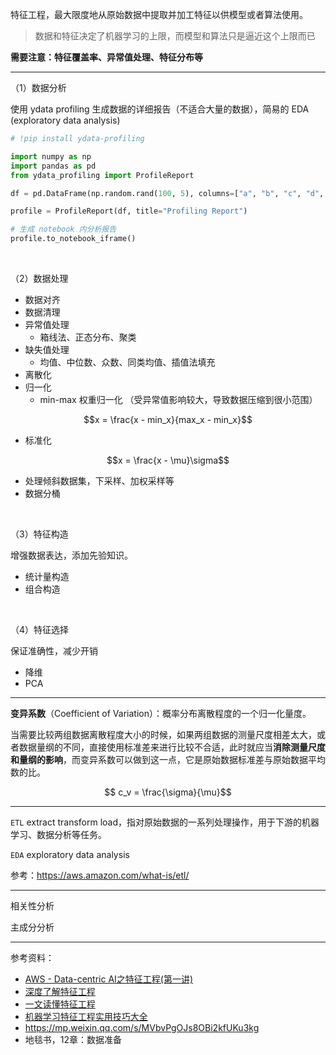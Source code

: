 

特征工程，最大限度地从原始数据中提取并加工特征以供模型或者算法使用。

>数据和特征决定了机器学习的上限，而模型和算法只是逼近这个上限而已

**需要注意：特征覆盖率、异常值处理、特征分布等**


--------


（1）数据分析

使用 ydata profiling 生成数据的详细报告（不适合大量的数据），简易的 EDA (exploratory data analysis)


```python
# !pip install ydata-profiling

import numpy as np
import pandas as pd
from ydata_profiling import ProfileReport

df = pd.DataFrame(np.random.rand(100, 5), columns=["a", "b", "c", "d", "e"])

profile = ProfileReport(df, title="Profiling Report")

# 生成 notebook 内分析报告
profile.to_notebook_iframe()
```

</br>

（2）数据处理

- 数据对齐
- 数据清理
- 异常值处理
  - 箱线法、正态分布、聚类
- 缺失值处理
  - 均值、中位数、众数、同类均值、插值法填充
- 离散化
- 归一化
  - min-max 权重归一化 （受异常值影响较大，导致数据压缩到很小范围）

$$x = \frac{x - min_x}{max_x - min_x}$$

- 标准化

$$x = \frac{x - \mu}\sigma$$

- 处理倾斜数据集，下采样、加权采样等
- 数据分桶


</br>

（3）特征构造

增强数据表达，添加先验知识。

- 统计量构造
- 组合构造


</br>

（4）特征选择

保证准确性，减少开销

- 降维
- PCA


-----------

**变异系数**（Coefficient of Variation）：概率分布离散程度的一个归一化量度。

当需要比较两组数据离散程度大小的时候，如果两组数据的测量尺度相差太大，或者数据量纲的不同，直接使用标准差来进行比较不合适，此时就应当**消除测量尺度和量纲的影响**，而变异系数可以做到这一点，它是原始数据标准差与原始数据平均数的比。

$$ c_v = \frac{\sigma}{\mu}$$


-----------


`ETL` extract transform load，指对原始数据的一系列处理操作，用于下游的机器学习、数据分析等任务。

`EDA` exploratory data analysis

参考：https://aws.amazon.com/what-is/etl/

------------

相关性分析

主成分分析


------------


参考资料：
- [AWS - Data-centric AI之特征工程(第一讲)](https://aws.amazon.com/cn/blogs/china/feature-engineering-of-the-final-version-of-data-centric-ai-lecture-1/)
- [深度了解特征工程](https://zhuanlan.zhihu.com/p/111296130)
- [一文读懂特征工程](https://zhuanlan.zhihu.com/p/174635394)
- [机器学习特征工程实用技巧大全](https://zhuanlan.zhihu.com/p/26444240)
- https://mp.weixin.qq.com/s/MVbvPgOJs8OBi2kfUKu3kg
- 地毯书，12章：数据准备